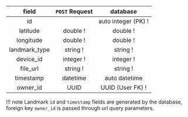 field | `POST` Request | database |
:-:| :-: | :-:|
id | | auto integer (PK) !
latitude | double ! | double !
longitude | double ! | double !
landmark_type | string ! | string !
device_id | integer ! | integer !
file_url | string ! | string !
timestamp | datetime | auto datetime
owner_id | UUID | UUID (User FK) !

!!! note
    Landmark `id` and `timestamp` fields are generated by the database, foreign key `owner_id` is passed through url query parameters.